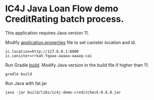 # IC4J Java Loan Flow demo CreditRating batch process.


This application requires Java version 11.

Modify [application.properties](src/main/resources/application.properties) file to set canister location and id.

```
ic.location=http://127.0.0.1:8000
ic.canister=rrkah-fqaaa-aaaaa-aaaaq-cai
```

Run Gradle [build](build.gradle). Modify Java version in the build file if higher than 11.

```
gradle build
```

Run Java with fat jar

```
java -jar build/libs/ic4j-demo-creditcheck-0.6.8.jar
```
